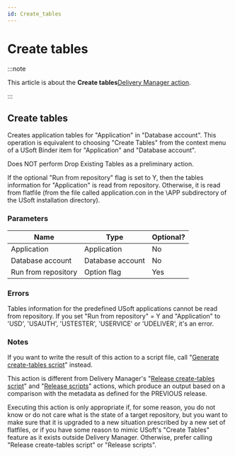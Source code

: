```yaml
---
id: Create_tables
---
```


# Create tables




:::note

This article is about the **Create tables**[Delivery Manager action](/Continuous_delivery/Delivery_Manager_actions_by_name).

:::

## **Create tables**

Creates application tables for "Application" in "Database account". This operation is equivalent to choosing "Create Tables" from the context menu of a USoft Binder item for "Application" and "Database account".

Does NOT perform Drop Existing Tables as a preliminary action.

If the optional "Run from repository" flag is set to Y, then the tables information for "Application" is read from repository. Otherwise, it is read from flatfile (from the file called application.con in the \\APP subdirectory of the USoft installation directory).

### Parameters

|**Name**|**Type**|**Optional?**|
|--------|--------|--------|
|Application|Application|No      |
|Database account|Database account|No      |
|Run from repository|Option flag|Yes     |



### Errors

Tables information for the predefined USoft applications cannot be read from repository. If you set "Run from repository" = Y and "Application" to 'USD', 'USAUTH', 'USTESTER', 'USERVICE' or 'UDELIVER', it's an error.

### Notes

If you want to write the result of this action to a script file, call "[Generate create-tables script](/Continuous_delivery/Delivery_Manager_actions_by_name/Generate_createtables_script.md)" instead.

This action is different from Delivery Manager's "[Release create-tables script](/Continuous_delivery/Delivery_Manager_actions_by_name/Release_createtables_script.md)" and "[Release scripts](/Continuous_delivery/Delivery_Manager_actions_by_name/Release_scripts.md)" actions, which produce an output based on a comparison with the metadata as defined for the PREVIOUS release.

Executing this action is only appropriate if, for some reason, you do not know or do not care what is the state of a target repository, but you want to make sure that it is upgraded to a new situation prescribed by a new set of flatfiles, or if you have some reason to mimic USoft's "Create Tables" feature as it exists outside Delivery Manager. Otherwise, prefer calling "Release create-tables script" or "Release scripts".